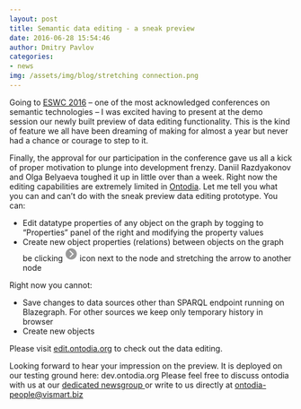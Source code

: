 ```yaml
---
layout: post
title: Semantic data editing - a sneak preview
date: 2016-06-28 15:54:46
author: Dmitry Pavlov
categories:
- news
img: /assets/img/blog/stretching connection.png
---
```

Going to <a href="http://2016.eswc-conferences.org/">ESWC 2016</a> – one of the most acknowledged conferences on semantic technologies – I was excited having to present at the demo session our newly built preview of data editing functionality. This is the kind of feature we all have been dreaming of making for almost a year but never had a chance or courage to step to it.

<!-- more -->

Finally, the approval for our participation in the conference gave us all a kick of proper motivation to plunge into development frenzy. Daniil Razdyakonov and Olga Belyaeva toughed it up in little over than a week.
Right now the editing capabilities are extremely limited in <a href="http://Ontodia.org">Ontodia</a>. Let me tell you what you can and can’t do with the sneak preview data editing prototype.
You can:
<ul>
<li>Edit datatype properties of any object on the graph by togging to “Properties” panel of the right and modifying the property values</li>
<li>Create new object properties (relations) between objects on the graph  be clicking <img src="/assets/img/blog/stretch connection icon.png " alt="stretch connection icon"/> icon next to the node and stretching the arrow to another node</li>
</ul>

Right now you cannot:
<ul>
<li>Save changes to data sources other than SPARQL endpoint running on Blazegraph. For other sources we keep only temporary history in browser</li>
<li>Create new objects</li>
</ul>

Please visit <a href="http://edit.ontodia.org">edit.ontodia.org</a> to check out the data editing. 

Looking forward to hear your impression on the preview. It is deployed on our testing ground here: dev.ontodia.org
Please feel free to discuss ontodia with us at our <a href="https://groups.google.com/forum/#!forum/ontodia">dedicated newsgroup </a> 
or write to us directly at <a href="mailto:ontodia-people@vismart.biz">ontodia-people@vismart.biz</a>
